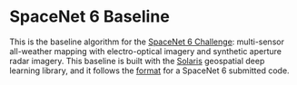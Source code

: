# SpaceNet 6 Baseline

This is the baseline algorithm for the [SpaceNet 6 Challenge](https://spacenet.ai/sn6-challenge/): multi-sensor all-weather mapping with electro-optical imagery and synthetic aperture radar imagery.  This baseline is built with the [Solaris](https://github.com/CosmiQ/solaris) geospatial deep learning library, and it follows the [format](https://www.topcoder.com/challenges/30116975) for a SpaceNet 6 submitted code.